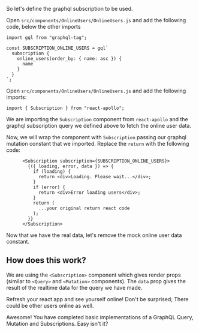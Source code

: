 So let's define the graphql subscription to be used.

Open `src/components/OnlineUsers/OnlineUsers.js` and add the following code, below the other imports

```
import gql from "graphql-tag";

const SUBSCRIPTION_ONLINE_USERS = gql`
  subscription {
    online_users(order_by: { name: asc }) {
      name
    }
  }
`;
```


Open `src/components/OnlineUsers/OnlineUsers.js` and add the following imports:

```
import { Subscription } from "react-apollo";
```

We are importing the `Subscription` component from `react-apollo` and the graphql subscription query we defined above to fetch the online user data.

Now, we will wrap the component with `Subscription` passing our graphql mutation constant that we imported. Replace the `return` with the following code:

```
      <Subscription subscription={SUBSCRIPTION_ONLINE_USERS}>
        {({ loading, error, data }) => {
          if (loading) {
            return <div>Loading. Please wait...</div>;
          }
          if (error) {
            return <div>Error loading users</div>;
          }
          return (
            ...your original return react code
          );
        }}
      </Subscription>
```

Now that we have the real data, let's remove the mock online user data constant.

How does this work?
-------------------
We are using the `<Subscription>` component which gives render props (similar to `<Query>` and `<Mutation>` components). The `data` prop gives the result of the realtime data for the query we have made.

Refresh your react app and see yourself online! Don't be surprised; There could be other users online as well.

Awesome! You have completed basic implementations of a GraphQL Query, Mutation and Subscriptions. Easy isn't it?

